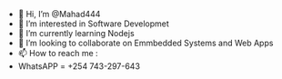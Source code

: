 - 👋 Hi, I’m @Mahad444
- 👀 I’m interested in Software Developmet
- 🌱 I’m currently learning Nodejs
- 💞️ I’m looking to collaborate on Emmbedded Systems and Web Apps
- 📫 How to reach me :
- WhatsAPP = +254 743-297-643

<!---
Mahad444/Mahad444 is a ✨ special ✨ repository because its `README.md` (this file) appears on your GitHub profile.
You can click the Preview link to take a look at your changes.
--->
